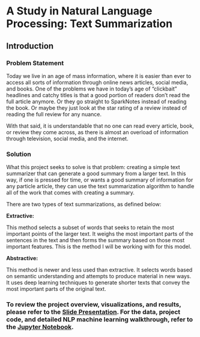 # A Study in Natural Language Processing: Text Summarization

## Introduction

### Problem Statement

Today we live in an age of mass information, where it is easier than ever to access all sorts of information through online news articles, social media, and books. One of the problems we have in today’s age of “clickbait” headlines and catchy titles is that a good portion of readers don’t read the full article anymore. Or they go straight to SparkNotes instead of reading the book. Or maybe they just look at the star rating of a review instead of reading the full review for any nuance.

With that said, it is understandable that no one can read every article, book, or review they come across, as there is almost an overload of information through television, social media, and the internet.

### Solution

What this project seeks to solve is that problem: creating a simple text summarizer that can generate a good summary from a larger text. In this way, if one is pressed for time, or wants a good summary of information for any particle article, they can use the text summarization algorithm to handle all of the work that comes with creating a summary.

There are two types of text summarizations, as defined below:

**Extractive:**

This method selects a subset of words that seeks to retain the most important points of the larger text. It weighs the most important parts of the sentences in the text and then forms the summary based on those most important features. This is the method I will be working with for this model.

**Abstractive:**

This method is newer and less used than extractive. It selects words based on semantic understanding and attempts to produce material in new ways. It uses deep learning techniques to generate shorter texts that convey the most important parts of the original text.

### To review the project overview, visualizations, and results, please refer to the [Slide Presentation](). For the data, project code, and detailed NLP machine learning walkthrough, refer to the [Jupyter Notebook]().
